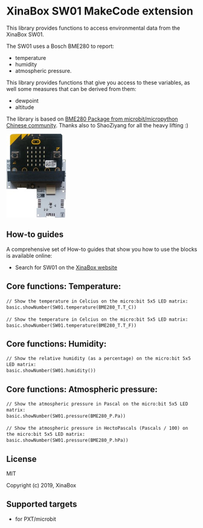 # XinaBox SW01 MakeCode extension

This library provides functions to access environmental data from the XinaBox SW01.

The SW01 uses a Bosch BME280 to report:
* temperature 
* humidity 
* atmospheric pressure.

This library provides functions that give you access to these variables, as well some measures that can be derived from them:
* dewpoint
* altitude

The library is based on [BME280 Package from microbit/micropython Chinese community](https://github.com/makecode-extensions/BME280). Thanks also to ShaoZiyang for all the heavy lifting :)
  
![](sw01.jpg)

## How-to guides

A comprehensive set of How-to guides that show you how to use the blocks is available online:
* Search for SW01 on the [XinaBox website](https://xinabox.cc/)


## Core functions: Temperature:

```blocks
// Show the temperature in Celcius on the micro:bit 5x5 LED matrix:
basic.showNumber(SW01.temperature(BME280_T.T_C))

// Show the temperature in Celcius on the micro:bit 5x5 LED matrix:
basic.showNumber(SW01.temperature(BME280_T.T_F))

```


## Core functions: Humidity:

```blocks
// Show the relative humidity (as a percentage) on the micro:bit 5x5 LED matrix:
basic.showNumber(SW01.humidity())

```

## Core functions: Atmospheric pressure:

```blocks
// Show the atmospheric pressure in Pascal on the micro:bit 5x5 LED matrix:
basic.showNumber(SW01.pressure(BME280_P.Pa))

// Show the atmospheric pressure in HectoPascals (Pascals / 100) on the micro:bit 5x5 LED matrix:
basic.showNumber(SW01.pressure(BME280_P.hPa))

```



## License

MIT

Copyright (c) 2019, XinaBox  

## Supported targets

* for PXT/microbit


